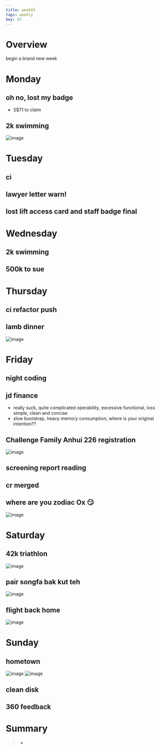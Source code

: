 ```yaml
---
title: week03
tags: weekly
key: 97
---
```


# Overview
begin a brand new week

# Monday
## oh no, lost my badge
- S$71 to claim
## 2k swimming
   ![image](https://user-images.githubusercontent.com/8369671/72266693-d7e01e80-3659-11ea-8557-3044cd8697c7.png)

# Tuesday
## ci
## lawyer letter warn!
## lost lift access card and staff badge final

# Wednesday
## 2k swimming
## 500k to sue

# Thursday
## ci refactor push
## lamb dinner
   ![image](https://user-images.githubusercontent.com/8369671/72604868-b0899a00-3956-11ea-8dd7-f6425842e9f8.png)

# Friday
## night coding
## jd finance
   - really suck, quite complicated operability, excessive functional, loss simple, clean and concise
   - slow bootstrap, heavy memory consumption, where is your original intention??
## Challenge Family Anhui 226 registration
   ![image](https://user-images.githubusercontent.com/8369671/72606314-5b02bc80-3959-11ea-8241-161661bb3320.png)

## screening report reading
## cr merged
## where are you zodiac Ox :smirk: 
   ![image](https://user-images.githubusercontent.com/8369671/72606319-5ccc8000-3959-11ea-90fe-95f2fdf65f73.png)

# Saturday
## 42k triathlon
   ![image](https://user-images.githubusercontent.com/8369671/72677023-ab515a00-3ad2-11ea-8e35-7593965c167e.png)

## pair songfa bak kut teh
   ![image](https://user-images.githubusercontent.com/8369671/72677024-aee4e100-3ad2-11ea-801b-78e52d3b3945.png)

## flight back home
   ![image](https://user-images.githubusercontent.com/8369671/72677029-c2904780-3ad2-11ea-8288-544e41433c5d.png)

# Sunday
## hometown
   ![image](https://user-images.githubusercontent.com/8369671/72677031-c4f2a180-3ad2-11ea-9586-c10ff826985c.png)
   ![image](https://user-images.githubusercontent.com/8369671/72677032-c6bc6500-3ad2-11ea-9702-65fa501c68a3.png)
## clean disk
## 360 feedback

# Summary
> - 
